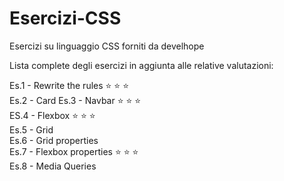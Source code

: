 # Esercizi-CSS
Esercizi su linguaggio CSS forniti da develhope

Lista complete degli esercizi in aggiunta alle relative valutazioni:

Es.1 - Rewrite the rules :star: :star: :star:            
Es.2 - Card
Es.3 - Navbar :star: :star: :star:     
ES.4 - Flexbox :star: :star: :star:           
Es.5 - Grid                     
Es.6 - Grid properties      
Es.7 - Flexbox properties :star: :star: :star:       
Es.8 - Media Queries

